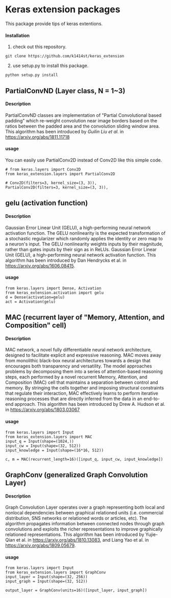 Keras extension packages
========================

This package provide tips of keras extentions.

#### Installation
1. check out this repository.
```
git clone https://github.com/k1414st/keras_extension
```
2. use setup.py to install this package.
```
python setup.py install
```

PartialConvND (Layer class, N = 1~3)
-----------------------
#### Description
PartialConvND classes are implementation of  "Partial Convolutional based padding" which re-weight convolution near image borders based on the ratios between the padded area and the convolution sliding window area.
This algorithm has been introduced by *Guilin Liu et al.* in https://arxiv.org/abs/1811.11718

#### usage
You can easily use PartialConv2D instead of Conv2D like this simple code.
```
# from keras.layers import Conv2D
from keras_extension.layers import PartialConv2D

# Conv2D(filters=3, kernel_size=(3, 3)),
PartialConv2D(filters=3, kernel_size=(3, 3)),
```


gelu (activation function)
-----------------------
#### Description

Gaussian Error Linear Unit (GELU), a high-performing neural network activation function. The GELU nonlinearity is the expected transformation of a stochastic regularizer which randomly applies the identity or zero map to a neuron's input. The GELU nonlinearity weights inputs by their magnitude, rather than gates inputs by their sign as in ReLUs. Gaussian Error Linear Unit (GELU), a high-performing neural network activation function.
This algorithm has been introduced by Dan Hendrycks et al. in https://arxiv.org/abs/1606.08415.

#### usage
```
from keras.layers import Dense, Activation
from keras_extension.activation import gelu
d = Dense(activation=gelu)
act = Activation(gelu)
```


MAC (recurrent layer of "Memory, Attention, and Composition" cell)
-----------------------
#### Description


MAC network, a novel fully differentiable neural network architecture, designed to facilitate explicit and expressive reasoning. MAC moves away from monolithic black-box neural architectures towards a design that encourages both transparency and versatility. The model approaches problems by decomposing them into a series of attention-based reasoning steps, each performed by a novel recurrent Memory, Attention, and Composition (MAC) cell that maintains a separation between control and memory. By stringing the cells together and imposing structural constraints that regulate their interaction, MAC effectively learns to perform iterative reasoning processes that are directly inferred from the data in an end-to-end approach.
This algorithm has been introduced by Drew A. Hudson et al. in https://arxiv.org/abs/1803.03067

#### usage
```
from keras.layers import Input
from keras_extension.layers import MAC
input_q = Input(shape=(1024,))
input_cw = Input(shape=(32, 512))
input_knowledge = Input(shape=(16*16, 512))

c, m = MAC(recurrent_length=16)([input_q, input_cw, input_knowledge])
```

GraphConv (generalized Graph Convolution Layer)
-----------------------
#### Description

Graph Convolution Layer operates over a graph representing both local and nonlocal dependencies between graphical relationed units (i.e. commercial distribution, SNS networks or relationed words or articles, etc). The algorithm propagates information between connected nodes through graph convolutions and exploits the richer representations to improve graphically relationed representations.
This algorithm has been introduced by Yujie-Qian et al. in https://arxiv.org/abs/1810.13083, and Liang Yao et al. in https://arxiv.org/abs/1809.05679.

#### usage
```
from keras.layers import Input
from keras_extension.layers import GraphConv
input_layer = Input(shape=(32, 256))
input_graph = Input(shape=(32, 512))

output_layer = GraphConv(units=16)([input_layer, input_graph])
```
